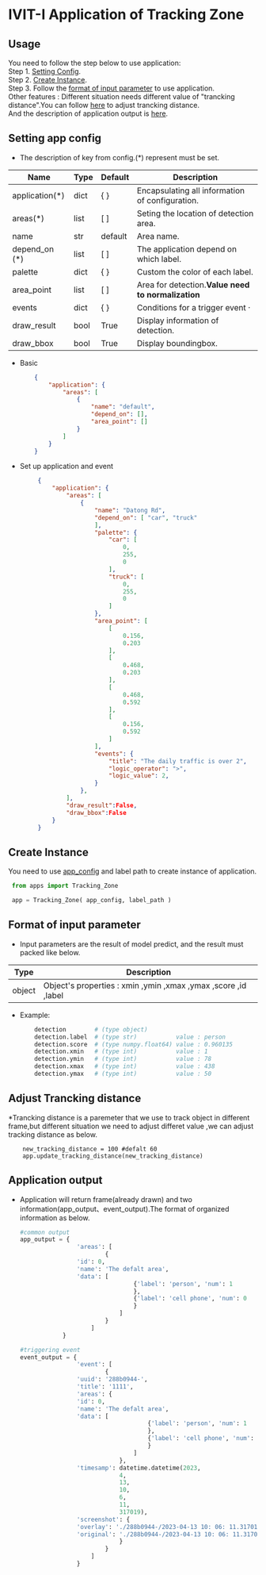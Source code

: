 # IVIT-I Application of Tracking Zone
## Usage
You need to follow the step below to use application:  
Step 1. [Setting Config](#setting-app-config).  
Step 2. [Create Instance](#create-instance).  
Step 3. Follow the [format of input parameter](#format-of-input-parameter) to use application.  
Other features : Different situation needs different value of "trancking distance".You can follow [here]() to adjust trancking distance.  
And the description of application output is [here](#adjust-trancking-distance).   
## Setting app config 
* The description of key from config.(*) represent must be set.  

| Name | Type | Default | Description |
| --- | --- | --- | --- |
|application(*)|dict|{  }|Encapsulating all information of configuration.|
|areas(*)|list|[  ]|Seting the location of detection area. |
|name|str|default|Area name.|
| depend_on (*) | list | [ ] | The application depend on which label. |
| palette | dict | { } | Custom the color of each label. |
|area_point|list|[ ]|Area for detection.**Value need to normalization**|
|events|dict|{ }|Conditions for a trigger event ·|
|draw_result|bool|True|Display information of detection.|
|draw_bbox|bool|True|Display boundingbox.|

* Basic
    ```json
        {
            "application": {
                "areas": [
                    {
                        "name": "default",
                        "depend_on": [],
                        "area_point": []
                    }
                ]
            }
        }

    ```
* Set up application and event

   ```json
        {
            "application": {
                "areas": [
                    {
                        "name": "Datong Rd",
                        "depend_on": [ "car", "truck"
                        ],
                        "palette": {
                            "car": [
                                0,
                                255,
                                0
                            ],
                            "truck": [
                                0,
                                255,
                                0
                            ]
                        },
                        "area_point": [
                            [
                                0.156,
                                0.203
                            ],
                            [
                                0.468,
                                0.203
                            ],
                            [
                                0.468,
                                0.592
                            ],
                            [
                                0.156,
                                0.592
                            ]
                        ],
                        "events": {
                            "title": "The daily traffic is over 2",
                            "logic_operator": ">",
                            "logic_value": 2,
                        }
                    },
                ],
                "draw_result":False,
                "draw_bbox":False
            }
        }
   ``` 
## Create Instance
You need to use [app_config](#setting-app-config) and label path to create instance of application.
   ```python
    from apps import Tracking_Zone

    app = Tracking_Zone( app_config, label_path )
   ``` 
## Format of input parameter
* Input parameters are the result of model predict, and the result must packed like below.

| Type | Description |
| --- | --- |
|object|Object's properties : xmin ,ymin ,xmax ,ymax ,score ,id ,label |
* Example:
    ```bash
        detection        # (type object)                   
        detection.label  # (type str)           value : person   
        detection.score  # (type numpy.float64) value : 0.960135 
        detection.xmin   # (type int)           value : 1        
        detection.ymin   # (type int)           value : 78       
        detection.xmax   # (type int)           value : 438   
        detection.ymax   # (type int)           value : 50    
    ```
## Adjust Trancking distance
*Trancking distance is a paremeter that we use to track object in different frame,but different situation we need to adjust differet value ,we can adjust tracking distance as below. 

        new_tracking_distance = 100 #defalt 60
        app.update_tracking_distance(new_tracking_distance)

## Application output 
* Application will return frame(already drawn) and two information(app_output、event_output).The format of organized information as below.
    ```python
    #common output
    app_output = {
                    'areas': [
                            {
                    'id': 0, 
                    'name': 'The defalt area', 
                    'data': [
                                    {'label': 'person', 'num': 1
                                    },
                                    {'label': 'cell phone', 'num': 0
                                    }
                                ]
                            }
                        ]
                }
    
    #triggering event
    event_output = {
                    'event': [
                            {
                    'uuid': '288b0944-', 
                    'title': '1111', 
                    'areas': {
                    'id': 0, 
                    'name': 'The defalt area', 
                    'data': [
                                        {'label': 'person', 'num': 1
                                        },
                                        {'label': 'cell phone', 'num': 0
                                        }
                                    ]
                                }, 
                    'timesamp': datetime.datetime(2023,
                                4,
                                13,
                                10,
                                6,
                                11,
                                317019), 
                    'screenshot': {
                    'overlay': './288b0944-/2023-04-13 10: 06: 11.317019.jpg', 
                    'original': './288b0944-/2023-04-13 10: 06: 11.317019_org.jpg'
                                }
                            }
                        ]
                    }
    ```